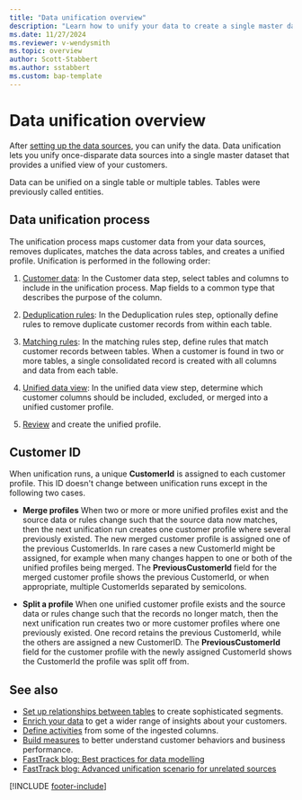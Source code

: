 ```yaml
---
title: "Data unification overview"
description: "Learn how to unify your data to create a single master dataset of customer profiles."
ms.date: 11/27/2024
ms.reviewer: v-wendysmith
ms.topic: overview
author: Scott-Stabbert
ms.author: sstabbert
ms.custom: bap-template
---
```


# Data unification overview

After [setting up the data sources](data-sources.md), you can unify the data. Data unification lets you unify once-disparate data sources into a single master dataset that provides a unified view of your customers.

Data can be unified on a single table or multiple tables. Tables were previously called entities.

## Data unification process

The unification process maps customer data from your data sources, removes duplicates, matches the data across tables, and creates a unified profile. Unification is performed in the following order:

1. [Customer data](data-unification-map-tables.md): In the Customer data step, select tables and columns to include in the unification process. Map fields to a common type that describes the purpose of the column.

1. [Deduplication rules](data-unification-duplicates.md): In the Deduplication rules step, optionally define rules to remove duplicate customer records from within each table.

1. [Matching rules](data-unification-match-tables.md): In the matching rules step, define rules that match customer records between tables. When a customer is found in two or more tables, a single consolidated record is created with all columns and data from each table.

1. [Unified data view](data-unification-merge-tables.md): In the unified data view step, determine which customer columns should be included, excluded, or merged into a unified customer profile.  

1. [Review](data-unification-review.md) and create the unified profile.

## Customer ID

When unification runs, a unique **CustomerId** is assigned to each customer profile. This ID doesn't change between unification runs except in the following two cases.

- **Merge profiles**
  When two or more or more unified profiles exist and the source data or rules change such that the source data now matches, then the next unification run creates one customer profile where several previously existed. The new merged customer profile is assigned one of the previous CustomerIds. In rare cases a new CustomerId might be assigned, for example when many changes happen to one or both of the unified profiles being merged. The **PreviousCustomerId** field for the merged customer profile shows the previous CustomerId, or when appropriate, multiple CustomerIds separated by semicolons.

- **Split a profile**
  When one unified customer profile exists and the source data or rules change such that the records no longer match, then the next unification run creates two or more customer profiles where one previously existed. One record retains the previous CustomerId, while the others are assigned a new CustomerID. The **PreviousCustomerId** field for the customer profile with the newly assigned CustomerId shows the CustomerId the profile was split off from.

## See also

- [Set up relationships between tables](relationships.md) to create sophisticated segments.
- [Enrich your data](enrichment-manage.md) to get a wider range of insights about your customers.
- [Define activities](activities.md) from some of the ingested columns.
- [Build measures](measures.md) to better understand customer behaviors and business performance.
- [FastTrack blog: Best practices for data modelling](https://community.dynamics.com/blogs/post/?postid=988fae7a-3f37-ee11-bdf4-6045bdebe084)
- [FastTrack blog: Advanced unification scenario for unrelated sources](https://community.dynamics.com/blogs/post/?postid=cbf1def2-2a94-4a4d-9535-0489e647157c)

[!INCLUDE [footer-include](includes/footer-banner.md)]
